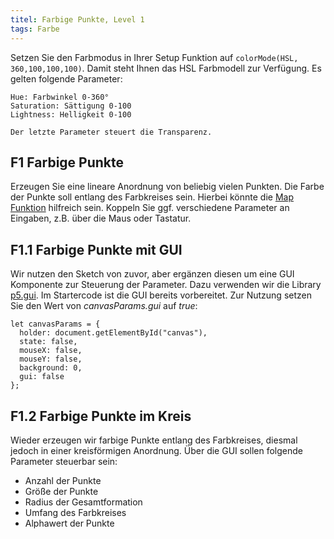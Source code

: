 ```yaml
---
titel: Farbige Punkte, Level 1
tags: Farbe
---
```


Setzen Sie den Farbmodus in Ihrer Setup Funktion auf `colorMode(HSL, 360,100,100,100)`. Damit steht Ihnen das HSL Farbmodell zur Verfügung. Es gelten folgende Parameter:
```
Hue: Farbwinkel 0-360°
Saturation: Sättigung 0-100
Lightness: Helligkeit 0-100

Der letzte Parameter steuert die Transparenz.
```

## F1 Farbige Punkte
Erzeugen Sie eine lineare Anordnung von beliebig vielen Punkten. Die Farbe der Punkte soll entlang des Farbkreises sein. Hierbei könnte die [Map Funktion](https://p5js.org/reference/#/p5/map) hilfreich sein. Koppeln Sie ggf. verschiedene Parameter an Eingaben, z.B. über die Maus oder Tastatur.

## F1.1 Farbige Punkte mit GUI
Wir nutzen den Sketch von zuvor, aber ergänzen diesen um eine GUI Komponente zur Steuerung der Parameter. Dazu verwenden wir die Library [p5.gui](https://github.com/bitcraftlab/p5.gui). Im Startercode ist die GUI bereits vorbereitet. Zur Nutzung setzen Sie den Wert von *canvasParams.gui* auf *true*:

```
let canvasParams = {
  holder: document.getElementById("canvas"),
  state: false,
  mouseX: false,
  mouseY: false,
  background: 0,
  gui: false
};
```

## F1.2 Farbige Punkte im Kreis
Wieder erzeugen wir farbige Punkte entlang des Farbkreises, diesmal jedoch in einer kreisförmigen Anordnung. Über die GUI sollen folgende Parameter steuerbar sein:
- Anzahl der Punkte
- Größe der Punkte
- Radius der Gesamtformation
- Umfang des Farbkreises
- Alphawert der Punkte
